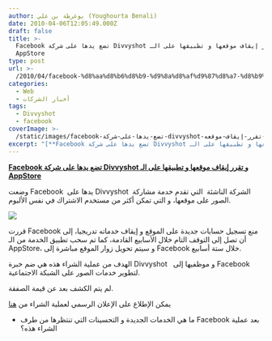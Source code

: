 ```yaml
---
author: يوغرطة بن علي (Youghourta Benali)
date: 2010-04-06T12:05:49.000Z
draft: false
title: >-
  Facebook تضع يدها على شركة Divvyshot و تقرر إيقاف موقعها و تطبيقها على الـ
  AppStore
type: post
url: >-
  /2010/04/facebook-%d8%aa%d8%b6%d8%b9-%d9%8a%d8%af%d9%87%d8%a7-%d8%b9%d9%84%d9%89-%d8%b4%d8%b1%d9%83%d8%a9-divvyshot-%d9%88-%d8%aa%d9%82%d8%b1%d8%b1-%d8%a5%d9%8a%d9%82%d8%a7%d9%81-%d9%85%d9%88%d9%82%d8%b9%d9%87/
categories:
  - Web
  - أخبار الشركات
tags:
  - Divvyshot
  - facebook
coverImage: >-
  /static/images/facebook-تضع-يدها-على-شركة-divvyshot-و-تقرر-إيقاف-موقعه/divvyshot.png
excerpt: "[**Facebook تضع يدها على شركة Divvyshot و تقرر إيقاف موقعها و تطبيقها على الـ AppStore**](https://www.it-scoop.com/2010/04/facebook-%d8%aa%d8%b6%d8%b9-%d9%8a%d8%af%d9%87%d8%a7-%d8%b9%d9%84%d9%89-%d8%b4%d8%b1%d9%83%d8%a9-divvyshot-%d9%88-%d8%aa%d9%82%d8%b1%d8%b1-%d8%a5%d9%8a%d9%82%d8%a7%d9%81-%d9%85%d9%88%d9%82%d8%b9%d9%87/)\n\nوضعت Facebook \_يدها على Divvyshot \_الشركة الناشئة \_التي تقدم خدمة مشاركة الصور على موقعها، و التي تمكن أكثر من مستخدم الاشتراك في نفس الألبوم.\n\n\n\nقررت Facebook منع"
---
```

[**Facebook تضع يدها على شركة Divvyshot و تقرر إيقاف موقعها و تطبيقها على الـ AppStore**](https://www.it-scoop.com/2010/04/facebook-%d8%aa%d8%b6%d8%b9-%d9%8a%d8%af%d9%87%d8%a7-%d8%b9%d9%84%d9%89-%d8%b4%d8%b1%d9%83%d8%a9-divvyshot-%d9%88-%d8%aa%d9%82%d8%b1%d8%b1-%d8%a5%d9%8a%d9%82%d8%a7%d9%81-%d9%85%d9%88%d9%82%d8%b9%d9%87/)

وضعت Facebook  يدها على Divvyshot  الشركة الناشئة  التي تقدم خدمة مشاركة الصور على موقعها، و التي تمكن أكثر من مستخدم الاشتراك في نفس الألبوم.

![](/static/images/facebook-تضع-يدها-على-شركة-divvyshot-و-تقرر-إيقاف-موقعه/divvyshot.png)

قررت Facebook منع تسجيل حسابات جديدة على الموقع و إيقاف خدماته تدريجيا، إلى أن تصل إلى التوقف التام خلال الأسابيع القادمة، كما تم سحب تطبيق الخدمة من الـ AppStore، و سيتم تحويل زوار الموقع مباشرة إلى Facebook خلال ستة أسابيع.

الهدف من عملية الشراء هذه هي ضم خبرة Divvyshot   و موظفيها إلى Facebook لتطوير خدمات الصور على الشبكة الاجتماعية.

لم يتم الكشف بعد عن قيمة الصفقة.

يمكن الإطلاع على الإعلان الرسمي لعملية الشراء من [هنا](http://divvyshot.com/facebook/)

-   ما هي الخدمات الجديدة و التحسينات التي تنتظرها من طرف Facebook بعد عملية الشراء هذه؟
